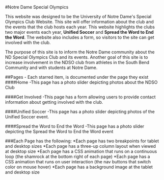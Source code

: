 #Notre Dame Special Olympics

This website was designed to be the University of Notre Dame's Special Olympics Club Website. This site will offer information about the club and the events that the club hosts each year. This website highlights the clubs two major events each year, **Unified Soccer** and **Spread the Word to End the Word**. The website also includes a form, so visitors to the site can get involved with the club.

The purpose of this site is to inform the Notre Dame community about the ND Special Olympics Club and its events. Another goal of this site is to increase involvement in the NDSO club from athletes in the South Bend Community and with students at Notre Dame.

##Pages - Each starred item, is documented under the page they exist
####Home
-This page has a photo slider depicting photos about the NDSO Club

####Get Involved
-This page has a form allowing users to provide contact information about getting involved with the club.

####Unified Soccer
-This page has a photo slider depicting photos of the Unified Soccer event.

####Spread the Word to End the Word
-This page has a photo slider depicting the Spread the Word to End the Word event

###Each Page has the following:
 *Each page has two breakpoints for tablet and desktop sizes
 *Each page has a three-up column layout when viewed at desktop size
 *Each page has a CSS animation that runs on a continuous loop (the shamrock at the bottom right of each page)
 *Each page has a CSS animation that runs on user interaction (the nav buttons that switch color on mouse hover)
 *Each page has a background image at the tablet and desktop size